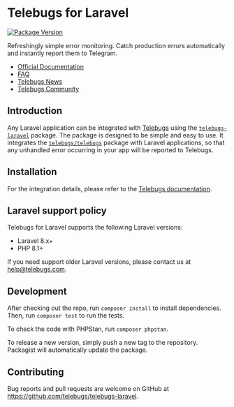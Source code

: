 # Telebugs for Laravel

[![Package Version](https://poser.pugx.org/telebugs/telebugs-laravel/v/stable)](https://packagist.org/packages/telebugs/telebugs-laravel)

Refreshingly simple error monitoring. Catch production errors automatically and
instantly report them to Telegram.

- [Official Documentation](https://telebugs.com/docs/integrations/laravel)
- [FAQ](https://telebugs.com/faq)
- [Telebugs News](https://t.me/TelebugsNews)
- [Telebugs Community](https://t.me/TelebugsCommunity)

## Introduction

Any Laravel application can be integrated with [Telebugs](https://telebugs.com)
using the
[`telebugs-laravel`](https://packagist.org/packages/telebugs/telebugs-laravel)
package. The package is designed to be simple and easy to use. It integrates the
[`telebugs/telebugs`](https://packagist.org/packages/telebugs/telebugs) package
with Laravel applications, so that any unhandled error occurring in your app
will be reported to Telebugs.

## Installation

For the integration details, please refer to the
[Telebugs documentation](https://telebugs.com/docs/integrations/laravel).

## Laravel support policy

Telebugs for Laravel supports the following Laravel versions:

- Laravel 8.x+
- PHP 8.1+

If you need support older Laravel versions, please contact us at
[help@telebugs.com](mailto:help@telebugs.com).

## Development

After checking out the repo, run `composer install` to install dependencies.
Then, run `composer test` to run the tests.

To check the code with PHPStan, run `composer phpstan`.

To release a new version, simply push a new tag to the repository. Packagist
will automatically update the package.

## Contributing

Bug reports and pull requests are welcome on GitHub at https://github.com/telebugs/telebugs-laravel.
